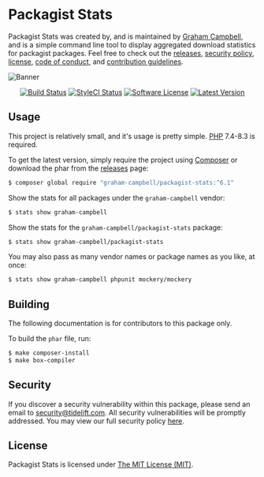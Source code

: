 Packagist Stats
===============

Packagist Stats was created by, and is maintained by [Graham Campbell](https://github.com/GrahamCampbell), and is a simple command line tool to display aggregated download statistics for packagist packages. Feel free to check out the [releases](https://github.com/GrahamCampbell/Packagist-Stats/releases), [security policy](https://github.com/GrahamCampbell/Packagist-Stats/security/policy), [license](LICENSE), [code of conduct](.github/CODE_OF_CONDUCT.md), and [contribution guidelines](.github/CONTRIBUTING.md).

![Banner](https://user-images.githubusercontent.com/2829600/71477093-0f3c7780-27e0-11ea-9d3e-4fb0af34bb07.png)

<p align="center">
<a href="https://github.com/GrahamCampbell/Packagist-Stats/actions?query=workflow%3ATests"><img src="https://img.shields.io/github/actions/workflow/status/GrahamCampbell/Packagist-Stats/tests.yml?label=Tests&style=flat-square" alt="Build Status"></img></a>
<a href="https://github.styleci.io/repos/27651218"><img src="https://github.styleci.io/repos/27651218/shield" alt="StyleCI Status"></img></a>
<a href="LICENSE"><img src="https://img.shields.io/badge/license-MIT-brightgreen?style=flat-square" alt="Software License"></img></a>
<a href="https://github.com/GrahamCampbell/Packagist-Stats/releases"><img src="https://img.shields.io/github/release/GrahamCampbell/Packagist-Stats?style=flat-square" alt="Latest Version"></img></a>
</p>


## Usage

This project is relatively small, and it's usage is pretty simple. [PHP](https://www.php.net/) 7.4-8.3 is required.

To get the latest version, simply require the project using [Composer](https://getcomposer.org/) or download the phar from the [releases](https://github.com/GrahamCampbell/Packagist-Stats/releases) page:

```bash
$ composer global require "graham-campbell/packagist-stats:^6.1"
```

Show the stats for all packages under the `graham-campbell` vendor:

```bash
$ stats show graham-campbell
```

Show the stats for the `graham-campbell/packagist-stats` package:

```bash
$ stats show graham-campbell/packagist-stats
```

You may also pass as many vendor names or package names as you like, at once:

```bash
$ stats show graham-campbell phpunit mockery/mockery
```


## Building

The following documentation is for contributors to this package only.

To build the `phar` file, run:

```bash
$ make composer-install
$ make box-compiler
```


## Security

If you discover a security vulnerability within this package, please send an email to security@tidelift.com. All security vulnerabilities will be promptly addressed. You may view our full security policy [here](https://github.com/GrahamCampbell/Packagist-Stats/security/policy).


## License

Packagist Stats is licensed under [The MIT License (MIT)](LICENSE).
